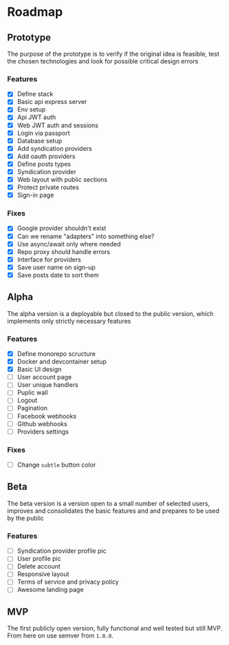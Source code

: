 # Roadmap

## Prototype

The purpose of the prototype is to verify if the original idea is feasible,
test the chosen technologies and look for possible critical design errors

### Features

- [x] Define stack
- [x] Basic api express server
- [x] Env setup
- [x] Api JWT auth
- [x] Web JWT auth and sessions
- [x] Login via passport
- [x] Database setup
- [x] Add syndication providers
- [x] Add oauth providers
- [x] Define posts types
- [x] Syndication provider 
- [x] Web layout with public sections
- [x] Protect private routes
- [x] Sign-in page

### Fixes

- [x] Google provider shouldn't exist
- [x] Can we rename "adapters" into something else?
- [x] Use async/await only where needed
- [x] Repo proxy should handle errors
- [x] Interface for providers
- [x] Save user name on sign-up
- [x] Save posts date to sort them

## Alpha

The alpha version is a deployable but closed to the public version, which
implements only strictly necessary features

### Features

- [x] Define monorepo scructure
- [x] Docker and devcontainer setup
- [x] Basic UI design
- [ ] User account page
- [ ] User unique handlers
- [ ] Puplic wall
- [ ] Logout
- [ ] Pagination
- [ ] Facebook webhooks
- [ ] Github webhooks
- [ ] Providers settings

### Fixes

- [ ] Change `subtle` button color

## Beta

The beta version is a version open to a small number of selected users,
improves and consolidates the basic features and and prepares to be used by the
public 

### Features
 
- [ ] Syndication provider profile pic
- [ ] User profile pic
- [ ] Delete account
- [ ] Responsive layout
- [ ] Terms of service and privacy policy
- [ ] Awesome landing page

## MVP

The first publicly open version, fully functional and well tested but still
MVP. From here on use semver from `1.0.0`.
